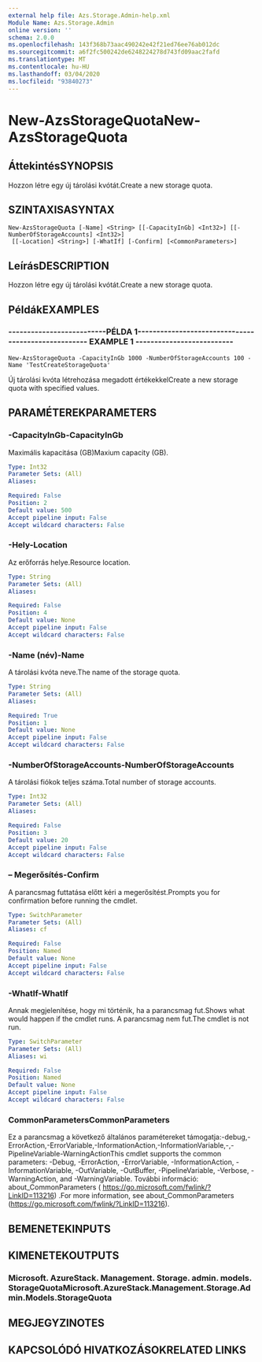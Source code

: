 ```yaml
---
external help file: Azs.Storage.Admin-help.xml
Module Name: Azs.Storage.Admin
online version: ''
schema: 2.0.0
ms.openlocfilehash: 143f368b73aac490242e42f21ed76ee76ab012dc
ms.sourcegitcommit: a6f2fc500242de6248224278d743fd09aac2fafd
ms.translationtype: MT
ms.contentlocale: hu-HU
ms.lasthandoff: 03/04/2020
ms.locfileid: "93840273"
---
```

# <span data-ttu-id="6daf2-101">New-AzsStorageQuota</span><span class="sxs-lookup"><span data-stu-id="6daf2-101">New-AzsStorageQuota</span></span>

## <span data-ttu-id="6daf2-102">Áttekintés</span><span class="sxs-lookup"><span data-stu-id="6daf2-102">SYNOPSIS</span></span>
<span data-ttu-id="6daf2-103">Hozzon létre egy új tárolási kvótát.</span><span class="sxs-lookup"><span data-stu-id="6daf2-103">Create a new storage quota.</span></span>

## <span data-ttu-id="6daf2-104">SZINTAXISA</span><span class="sxs-lookup"><span data-stu-id="6daf2-104">SYNTAX</span></span>

```
New-AzsStorageQuota [-Name] <String> [[-CapacityInGb] <Int32>] [[-NumberOfStorageAccounts] <Int32>]
 [[-Location] <String>] [-WhatIf] [-Confirm] [<CommonParameters>]
```

## <span data-ttu-id="6daf2-105">Leírás</span><span class="sxs-lookup"><span data-stu-id="6daf2-105">DESCRIPTION</span></span>
<span data-ttu-id="6daf2-106">Hozzon létre egy új tárolási kvótát.</span><span class="sxs-lookup"><span data-stu-id="6daf2-106">Create a new storage quota.</span></span>

## <span data-ttu-id="6daf2-107">Példák</span><span class="sxs-lookup"><span data-stu-id="6daf2-107">EXAMPLES</span></span>

### <span data-ttu-id="6daf2-108">--------------------------PÉLDA 1--------------------------</span><span class="sxs-lookup"><span data-stu-id="6daf2-108">-------------------------- EXAMPLE 1 --------------------------</span></span>
```
New-AzsStorageQuota -CapacityInGb 1000 -NumberOfStorageAccounts 100 -Name 'TestCreateStorageQuota'
```

<span data-ttu-id="6daf2-109">Új tárolási kvóta létrehozása megadott értékekkel</span><span class="sxs-lookup"><span data-stu-id="6daf2-109">Create a new storage quota with specified values.</span></span>

## <span data-ttu-id="6daf2-110">PARAMÉTEREK</span><span class="sxs-lookup"><span data-stu-id="6daf2-110">PARAMETERS</span></span>

### <span data-ttu-id="6daf2-111">-CapacityInGb</span><span class="sxs-lookup"><span data-stu-id="6daf2-111">-CapacityInGb</span></span>
<span data-ttu-id="6daf2-112">Maximális kapacitása (GB)</span><span class="sxs-lookup"><span data-stu-id="6daf2-112">Maxium capacity (GB).</span></span>

```yaml
Type: Int32
Parameter Sets: (All)
Aliases: 

Required: False
Position: 2
Default value: 500
Accept pipeline input: False
Accept wildcard characters: False
```

### <span data-ttu-id="6daf2-113">-Hely</span><span class="sxs-lookup"><span data-stu-id="6daf2-113">-Location</span></span>
<span data-ttu-id="6daf2-114">Az erőforrás helye.</span><span class="sxs-lookup"><span data-stu-id="6daf2-114">Resource location.</span></span>

```yaml
Type: String
Parameter Sets: (All)
Aliases: 

Required: False
Position: 4
Default value: None
Accept pipeline input: False
Accept wildcard characters: False
```

### <span data-ttu-id="6daf2-115">-Name (név)</span><span class="sxs-lookup"><span data-stu-id="6daf2-115">-Name</span></span>
<span data-ttu-id="6daf2-116">A tárolási kvóta neve.</span><span class="sxs-lookup"><span data-stu-id="6daf2-116">The name of the storage quota.</span></span>

```yaml
Type: String
Parameter Sets: (All)
Aliases: 

Required: True
Position: 1
Default value: None
Accept pipeline input: False
Accept wildcard characters: False
```

### <span data-ttu-id="6daf2-117">-NumberOfStorageAccounts</span><span class="sxs-lookup"><span data-stu-id="6daf2-117">-NumberOfStorageAccounts</span></span>
<span data-ttu-id="6daf2-118">A tárolási fiókok teljes száma.</span><span class="sxs-lookup"><span data-stu-id="6daf2-118">Total number of storage accounts.</span></span>

```yaml
Type: Int32
Parameter Sets: (All)
Aliases: 

Required: False
Position: 3
Default value: 20
Accept pipeline input: False
Accept wildcard characters: False
```

### <span data-ttu-id="6daf2-119">– Megerősítés</span><span class="sxs-lookup"><span data-stu-id="6daf2-119">-Confirm</span></span>
<span data-ttu-id="6daf2-120">A parancsmag futtatása előtt kéri a megerősítést.</span><span class="sxs-lookup"><span data-stu-id="6daf2-120">Prompts you for confirmation before running the cmdlet.</span></span>

```yaml
Type: SwitchParameter
Parameter Sets: (All)
Aliases: cf

Required: False
Position: Named
Default value: None
Accept pipeline input: False
Accept wildcard characters: False
```

### <span data-ttu-id="6daf2-121">-WhatIf</span><span class="sxs-lookup"><span data-stu-id="6daf2-121">-WhatIf</span></span>
<span data-ttu-id="6daf2-122">Annak megjelenítése, hogy mi történik, ha a parancsmag fut.</span><span class="sxs-lookup"><span data-stu-id="6daf2-122">Shows what would happen if the cmdlet runs.</span></span>
<span data-ttu-id="6daf2-123">A parancsmag nem fut.</span><span class="sxs-lookup"><span data-stu-id="6daf2-123">The cmdlet is not run.</span></span>

```yaml
Type: SwitchParameter
Parameter Sets: (All)
Aliases: wi

Required: False
Position: Named
Default value: None
Accept pipeline input: False
Accept wildcard characters: False
```

### <span data-ttu-id="6daf2-124">CommonParameters</span><span class="sxs-lookup"><span data-stu-id="6daf2-124">CommonParameters</span></span>
<span data-ttu-id="6daf2-125">Ez a parancsmag a következő általános paramétereket támogatja:-debug,-ErrorAction,-ErrorVariable,-InformationAction,-InformationVariable,-,-PipelineVariable-WarningAction</span><span class="sxs-lookup"><span data-stu-id="6daf2-125">This cmdlet supports the common parameters: -Debug, -ErrorAction, -ErrorVariable, -InformationAction, -InformationVariable, -OutVariable, -OutBuffer, -PipelineVariable, -Verbose, -WarningAction, and -WarningVariable.</span></span> <span data-ttu-id="6daf2-126">További információ: about_CommonParameters ( https://go.microsoft.com/fwlink/?LinkID=113216) .</span><span class="sxs-lookup"><span data-stu-id="6daf2-126">For more information, see about_CommonParameters (https://go.microsoft.com/fwlink/?LinkID=113216).</span></span>

## <span data-ttu-id="6daf2-127">BEMENETEK</span><span class="sxs-lookup"><span data-stu-id="6daf2-127">INPUTS</span></span>

## <span data-ttu-id="6daf2-128">KIMENETEK</span><span class="sxs-lookup"><span data-stu-id="6daf2-128">OUTPUTS</span></span>

### <span data-ttu-id="6daf2-129">Microsoft. AzureStack. Management. Storage. admin. models. StorageQuota</span><span class="sxs-lookup"><span data-stu-id="6daf2-129">Microsoft.AzureStack.Management.Storage.Admin.Models.StorageQuota</span></span>

## <span data-ttu-id="6daf2-130">MEGJEGYZI</span><span class="sxs-lookup"><span data-stu-id="6daf2-130">NOTES</span></span>

## <span data-ttu-id="6daf2-131">KAPCSOLÓDÓ HIVATKOZÁSOK</span><span class="sxs-lookup"><span data-stu-id="6daf2-131">RELATED LINKS</span></span>


